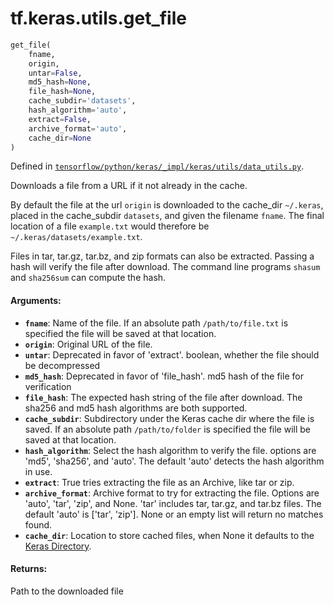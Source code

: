 <div itemscope itemtype="http://developers.google.com/ReferenceObject">
<meta itemprop="name" content="tf.keras.utils.get_file" />
</div>

# tf.keras.utils.get_file

``` python
get_file(
    fname,
    origin,
    untar=False,
    md5_hash=None,
    file_hash=None,
    cache_subdir='datasets',
    hash_algorithm='auto',
    extract=False,
    archive_format='auto',
    cache_dir=None
)
```



Defined in [`tensorflow/python/keras/_impl/keras/utils/data_utils.py`](https://www.tensorflow.org/code/tensorflow/python/keras/_impl/keras/utils/data_utils.py).

Downloads a file from a URL if it not already in the cache.

By default the file at the url `origin` is downloaded to the
cache_dir `~/.keras`, placed in the cache_subdir `datasets`,
and given the filename `fname`. The final location of a file
`example.txt` would therefore be `~/.keras/datasets/example.txt`.

Files in tar, tar.gz, tar.bz, and zip formats can also be extracted.
Passing a hash will verify the file after download. The command line
programs `shasum` and `sha256sum` can compute the hash.

#### Arguments:

* <b>`fname`</b>: Name of the file. If an absolute path `/path/to/file.txt` is
        specified the file will be saved at that location.
* <b>`origin`</b>: Original URL of the file.
* <b>`untar`</b>: Deprecated in favor of 'extract'.
        boolean, whether the file should be decompressed
* <b>`md5_hash`</b>: Deprecated in favor of 'file_hash'.
        md5 hash of the file for verification
* <b>`file_hash`</b>: The expected hash string of the file after download.
        The sha256 and md5 hash algorithms are both supported.
* <b>`cache_subdir`</b>: Subdirectory under the Keras cache dir where the file is
        saved. If an absolute path `/path/to/folder` is
        specified the file will be saved at that location.
* <b>`hash_algorithm`</b>: Select the hash algorithm to verify the file.
        options are 'md5', 'sha256', and 'auto'.
        The default 'auto' detects the hash algorithm in use.
* <b>`extract`</b>: True tries extracting the file as an Archive, like tar or zip.
* <b>`archive_format`</b>: Archive format to try for extracting the file.
        Options are 'auto', 'tar', 'zip', and None.
        'tar' includes tar, tar.gz, and tar.bz files.
        The default 'auto' is ['tar', 'zip'].
        None or an empty list will return no matches found.
* <b>`cache_dir`</b>: Location to store cached files, when None it
        defaults to the [Keras
          Directory](/faq/#where-is-the-keras-configuration-filed-stored).


#### Returns:

Path to the downloaded file